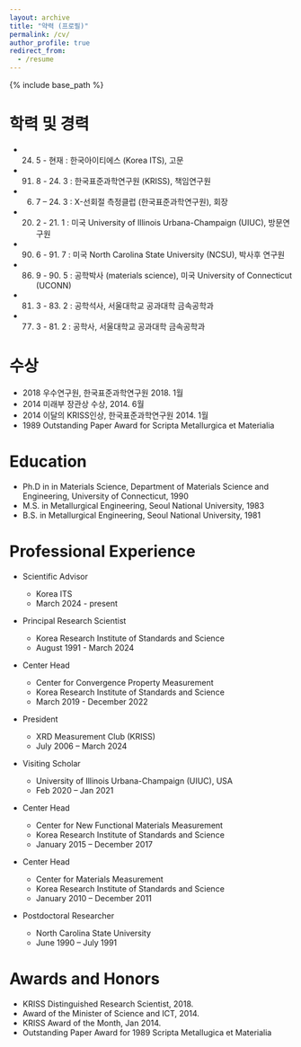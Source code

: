 ```yaml
---
layout: archive
title: "약력 (프로필)"
permalink: /cv/
author_profile: true
redirect_from:
  - /resume
---
```


{% include base_path %}

학력 및 경력
======
* 24. 5 - 현재 	: 한국아이티에스 (Korea ITS), 고문	
* 91. 8 - 24. 3	: 한국표준과학연구원 (KRISS), 책임연구원
* 06. 7 – 24. 3	: X-선회절 측정클럽 (한국표준과학연구원), 회장
* 20. 2 - 21. 1 	: 미국 University of Illinois Urbana-Champaign (UIUC), 방문연구원
* 90. 6 - 91. 7 	: 미국 North Carolina State University (NCSU), 박사후 연구원
* 86. 9 - 90. 5	: 공학박사 (materials science), 미국 University of Connecticut (UCONN)
* 81. 3 - 83. 2	: 공학석사, 서울대학교 공과대학 금속공학과
* 77. 3 - 81. 2	: 공학사, 서울대학교 공과대학 금속공학과

수상
======
* 2018 우수연구원, 한국표준과학연구원 2018. 1월
* 2014 미래부 장관상 수상, 2014. 6월
* 2014 이달의 KRISS인상, 한국표준과학연구원 2014. 1월
* 1989 Outstanding Paper Award for Scripta Metallurgica et Materialia



Education
======
* Ph.D in in Materials Science, Department of Materials Science and Engineering, University of Connecticut, 1990
* M.S. in Metallurgical Engineering, Seoul National University, 1983
* B.S. in Metallurgical Engineering, Seoul National University, 1981

Professional Experience
======
* Scientific Advisor
  * Korea ITS
  * March 2024 - present

* Principal Research Scientist
  * Korea Research Institute of Standards and Science
  * August 1991 - March 2024

* Center Head
  * Center for Convergence Property Measurement
  * Korea Research Institute of Standards and Science
  * March 2019 - December 2022

* President 
  * XRD Measurement Club (KRISS)
  * July 2006 – March 2024

* Visiting Scholar 
  * University of Illinois Urbana-Champaign (UIUC), USA
  * Feb 2020 – Jan 2021

* Center Head
  * Center for New Functional Materials Measurement
  * Korea Research Institute of Standards and Science
  * January 2015 – December 2017

* Center Head
  * Center for Materials Measurement
  * Korea Research Institute of Standards and Science
  * January 2010 – December 2011

* Postdoctoral Researcher
  * North Carolina State University
  * June 1990 – July 1991

  
Awards and Honors
======
* KRISS Distinguished Research Scientist, 2018.
* Award of the Minister of Science and ICT, 2014.
* KRISS Award of the Month, Jan 2014.
* Outstanding Paper Award for 1989 Scripta Metallugica et Materialia
